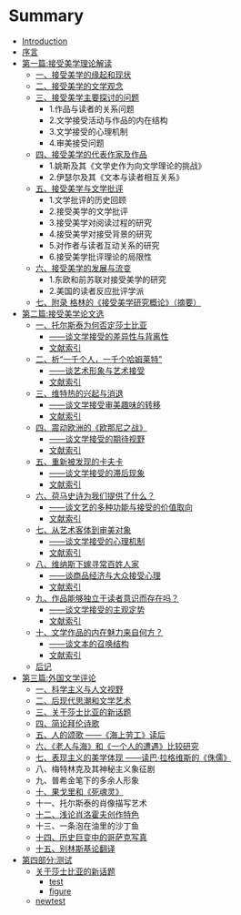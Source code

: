 # Summary

* [Introduction](README.md)
* [序言](chapter1.md)
* [第一篇:接受美学理论解读](di-yi-bu-fen.md)
  * [一、接受美学的缘起和现状](di-yi-bu-fen/1-yi-3001-jie-shou-mei-xue-de-yuan-qi-he-xian-zhuang.md)
  * [二、接受美学的文学观念](di-yi-bu-fen/2-er-3001-jie-shou-mei-xue-de-wen-xue-guan-nian.md)
  * [三、接受美学主要探讨的问题](di-yi-bu-fen/3-main-discuss-topic.md)
    * 1.作品与读者的关系问题
    * 2.文学接受活动与作品的内在结构
    * 3.文学接受的心理机制
    * 4.审美接受问题
  * [四、接受美学的代表作家及作品](di-yi-bu-fen/4-authors-novels.md)
    * 1.姚斯及其《文学史作为向文学理论的挑战》
    * 2.伊瑟尔及其《文本与读者相互关系》
  * [五、接受美学与文学批评](di-yi-bu-fen/5-litereture-critisize.md)
    * 1.文学批评的历史回顾
    * 2.接受美学的文学批评
    * 3.接受美学对阅读过程的研究
    * 4.接受美学对接受背景的研究
    * 5.对作者与读者互动关系的研究
    * 6.接受美学批评理论的局限性
  * [六、接受美学的发展与流变](di-yi-bu-fen/6-change-and-develop.md)
    * 1.东欧和前苏联对接受美学的研究
    * 2.美国的读者反应批评学派
  * [七、附录 格林的《接受美学研究概论》（摘要）](di-yi-bu-fen/qi-3001-fu-lu.md)
* [第二篇:接受美学论文选](di-er-bu-fen.md)
  * [一、托尔斯泰为何否定莎士比亚](di-er-bu-fen/2-1-1.md)
    * [——谈文学接受的差异性与背离性](di-er-bu-fen/2-1-2.md)
    * [文献索引](di-er-bu-fen/2-1-3.md)
  * [二、析“一千个人，一千个哈姆莱特”](di-er-bu-fen/2-2-1.md)
    * [——谈艺术形象与艺术接受](di-er-bu-fen/2-2-2.md)
    * [文献索引](di-er-bu-fen/2-2-3.md)
  * [三、维特热的兴起与消退](di-er-bu-fen/2-3-1.md)
    * [——谈文学接受审美趣味的转移](di-er-bu-fen/2-3-2.md)
    * [文献索引](di-er-bu-fen/2-3-3.md)
  * [四、震动欧洲的《欧那尼之战》](di-er-bu-fen/2-4-1.md)
    * [——谈文学接受的期待视野](di-er-bu-fen/2-4-2.md)
    * [文献索引](di-er-bu-fen/2-4-3.md)
  * [五、重新被发现的卡夫卡](di-er-bu-fen/2-5-1.md)
    * [——谈文学接受的滞后现象](di-er-bu-fen/2-5-2.md)
    * [文献索引](di-er-bu-fen/2-5-3.md)
  * [六、荷马史诗为我们提供了什么？](di-er-bu-fen/2-6-1.md)
    * [——谈文艺的多种功能与接受的价值取向](di-er-bu-fen/2-6-2.md)
    * [文献索引](di-er-bu-fen/2-6-3.md)
  * [七、从艺术客体到审美对象](di-er-bu-fen/2-7-1.md)
    * [——谈文学接受的心理机制](di-er-bu-fen/2-7-2.md)
    * [文献索引](di-er-bu-fen/2-7-3.md)
  * [八、维纳斯下嫁寻常百姓人家](di-er-bu-fen/2-8-1.md)
    * [——谈商品经济与大众接受心理](di-er-bu-fen/2-8-2.md)
    * [文献索引](di-er-bu-fen/2-8-3.md)
  * [九、作品能够独立于读者意识而存在吗？](di-er-bu-fen/2-9-1.md)
    * [——谈文学接受的主观定势](di-er-bu-fen/2-9-2.md)
    * [文献索引](di-er-bu-fen/2-9-3.md)
  * [十、文学作品的内在魅力来自何方？](di-er-bu-fen/2-10-1.md)
    * [——谈文本的召唤结构](di-er-bu-fen/2-10-2.md)
    * [文献索引](di-er-bu-fen/2-10-3.md)
  * [后记](di-er-bu-fen/houji.md)
* [第三篇:外国文学评论](di-san-bu-fen.md)
  * [一、科学主义与人文视野](di-san-bu-fen/ke-xue-zhu-yi-yu-ren-wen-shi-ye.md)
  * [二、后现代思潮和文学艺术](di-san-bu-fen/liu-3001-hou-xian-dai-si-chao-he-wen-xue-yi-zhu.md)
  * [三、关于莎士比亚的新话题](di-san-bu-fen/guan-yu-sha-shi-bi-ya-de-xin-hua-ti.md)
  * [四、简论拜伦诗歌](di-san-bu-fen/jian-lun-bai-lun-shi-ge.md)
  * [五、人的颂歌    ——《海上劳工》读后](di-san-bu-fen/ren-de-song-ge-2014-2014-yu-guo-ren-dao-zhu-yi-san-bu-qu-300a-hai-shang-lao-gong-300b-du-hou.md)
  * [六、《老人与海》和《一个人的遭遇》比较研究](di-san-bu-fen/lao-ren-yu-hai-300b-he-300a-yi-ge-ren-de-zao-yu-300b-bi-jiao-yan-jiu.md)
  * [七、表现主义的美学体现   ——读巴·拉格维斯的《侏儒》](di-san-bu-fen/biao-xian-zhu-yi-de-mei-xue-ti-xian-2014-2014-du-5df4b7-la-ge-wei-si-de-300a-zhu-ru-300b.md)
  * 八、梅特林克及其神秘主义象征剧
  * 九、普希金笔下的多余人形象
  * [十、果戈里和《死魂灵》](di-san-bu-fen/guo-ge-li-he-300a-si-hun-ling-300b.md)
  * 十一、托尔斯泰的肖像描写艺术
  * [十二、浅论肖洛霍夫创作特色](di-san-bu-fen/e-guo-zuo-jia-xiao-luo-huo-fu-de-chuang-zuo-te-se.md)
  * 十三、一条泡在油里的沙丁鱼
  * [十四、历史巨变中的哥萨克写真](di-san-bu-fen/shi-yi-3001-li-shi-ju-bian-zhong-de-ge-sa-ke-xie-zhen.md)
  * [十五、别林斯基论翻译](di-san-bu-fen/shi-wu-3001-bie-lin-si-ji-lun-fan-yi.md)
* [第四部分:测试](di-san-bu-fen.md)
  * [关于莎士比亚的新话题](di-san-bu-fen/guan-yu-sha-shi-bi-ya-de-xin-hua-ti.md)
    * [test](test.md)
    * [figure](di-san-bu-fen/figure.md)
  * [newtest](di-san-bu-fen/newtest.md)

